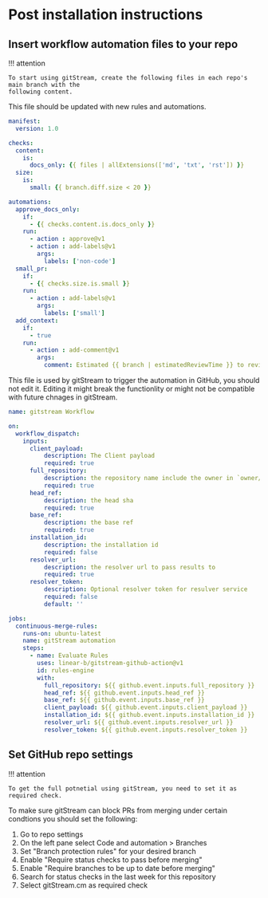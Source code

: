 # Post installation instructions

## Insert workflow automation files to your repo

!!! attention

    To start using gitStream, create the following files in each repo's main branch with the 
    following content.


This file should be updated with new rules and automations. 

```yaml title=".cm/gitstream.cm"
manifest:
  version: 1.0

checks:
  content:
    is:
      docs_only: {{ files | allExtensions(['md', 'txt', 'rst']) }}
  size:
    is:
      small: {{ branch.diff.size < 20 }}

automations:
  approve_docs_only:
    if:
      - {{ checks.content.is.docs_only }}
    run: 
      - action : approve@v1
      - action : add-labels@v1
        args:
          labels: ['non-code']
  small_pr:
    if:
      - {{ checks.size.is.small }}
    run: 
      - action : add-labels@v1
        args:
          labels: ['small']
  add_context:
    if:
      - true
    run: 
      - action : add-comment@v1
        args:
          comment: Estimated {{ branch | estimatedReviewTime }} to review
```


This file is used by gitStream to trigger the automation in GitHub, you should not edit it. Editing 
it might break the functionlity or might not be compatible with future chnages in gitStream. 


```yaml title=".github/workflows/gitstream.yml"
name: gitstream Workflow

on:
  workflow_dispatch:
    inputs:
      client_payload:
          description: The Client payload
          required: true
      full_repository:
          description: the repository name include the owner in `owner/repo_name` format
          required: true
      head_ref:
          description: the head sha
          required: true
      base_ref:
          description: the base ref 
          required: true
      installation_id:
          description: the installation id
          required: false
      resolver_url:
          description: the resolver url to pass results to
          required: true
      resolver_token:
          description: Optional resolver token for resulver service
          required: false
          default: ''

jobs:
  continuous-merge-rules:
    runs-on: ubuntu-latest
    name: gitStream automation
    steps:
      - name: Evaluate Rules
        uses: linear-b/gitstream-github-action@v1
        id: rules-engine
        with:
          full_repository: ${{ github.event.inputs.full_repository }}
          head_ref: ${{ github.event.inputs.head_ref }}
          base_ref: ${{ github.event.inputs.base_ref }}
          client_payload: ${{ github.event.inputs.client_payload }}
          installation_id: ${{ github.event.inputs.installation_id }}
          resolver_url: ${{ github.event.inputs.resolver_url }}
          resolver_token: ${{ github.event.inputs.resolver_token }}
```

## Set GitHub repo settings

!!! attention

    To get the full potnetial using gitStream, you need to set it as required check.

To make sure gitStream can block PRs from merging under certain condtions you should set the following:

1. Go to repo settings
2. On the left pane select Code and automation > Branches 
3. Set "Branch protection rules" for your desired branch 
4. Enable "Require status checks to pass before merging"
5. Enable "Require branches to be up to date before merging"
6. Search for status checks in the last week for this repository
7. Select gitStream.cm as required check

